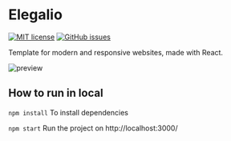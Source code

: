 # Elegalio
[![MIT license](https://img.shields.io/badge/License-MIT-blue.svg)](https://lbesson.mit-license.org/)
[![GitHub issues](https://img.shields.io/github/issues/Giuseppetm/elegalio-template)](https://github.com/Giuseppetm/elegalio-template/issues/)

Template for modern and responsive websites, made with React.

![preview](https://user-images.githubusercontent.com/52317197/172046154-27435254-814d-482a-b794-2db42592d4a9.png)

## How to run in local
`npm install` To install dependencies

`npm start` Run the project on http://localhost:3000/
